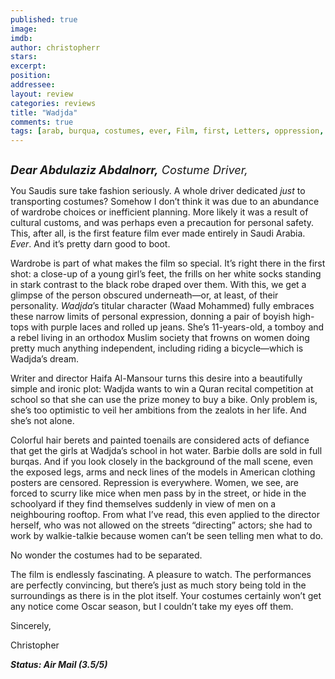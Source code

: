 ```yaml
---
published: true
image: 
imdb: 
author: christopherr 
stars: 
excerpt: 
position: 
addressee: 
layout: review
categories: reviews
title: "Wadjda"
comments: true
tags: [arab, burqua, costumes, ever, Film, first, Letters, oppression, Saudi, Saudi Arabia, Saudis, wardrobe, women]
---
```

<div><p><span class="full-image-block ssNonEditable"><span><a href="/letters/2013/11/5/wadjda.html"><img src="http://static.squarespace.com/static/5005f6bcc4aa41161b33e89e/5329cf1fe4b07c068ebf74de/5329cf1fe4b07c068ebf78f9/1383686639613/Wadjda.jpg" alt="" /></a></span></span></p>
<p><em style="font-size:130%;"><strong>Dear Abdulaziz Abdalnorr,</strong> Costume Driver,</em></p>
<p>You Saudis sure take fashion seriously. A whole driver dedicated <em>just</em> to transporting costumes? Somehow I don&rsquo;t think it was due to an abundance of wardrobe choices or inefficient planning. More likely it was a result of cultural customs, and was perhaps even a precaution for personal safety. This, after all, is the first feature film ever made entirely in Saudi Arabia. <em>Ever</em>. And it&#8217;s pretty darn good to boot.</p>
<p>Wardrobe is part of what makes the film so special. It&rsquo;s right there in the first shot: a close-up of a young girl&rsquo;s feet, the frills on her white socks standing in stark contrast to the black robe draped over them. With this, we get a glimpse of the person obscured underneath&mdash;or, at least, of their personality. <em>Wadjda</em>&rsquo;s titular character (Waad Mohammed) fully embraces these narrow limits of personal expression, donning a pair of boyish high-tops with purple laces and rolled up jeans. She&rsquo;s 11-years-old, a tomboy and a rebel living in an orthodox Muslim society that frowns on women doing pretty much anything independent, including riding a bicycle&mdash;which is Wadjda&rsquo;s dream.</p>
<p>Writer and director Haifa Al-Mansour turns this desire into a beautifully simple and ironic plot: Wadjda wants to win a Quran recital competition at school so that she can use the prize money to buy a bike. Only problem is, she&rsquo;s too optimistic to veil her ambitions from the zealots in her life. And she&rsquo;s not alone.</p>
<p>Colorful hair berets and painted toenails are considered acts of defiance that get the girls at Wadjda&rsquo;s school in hot water. Barbie dolls are sold in full burqas. And if you look closely in the background of the mall scene, even the exposed legs, arms and neck lines of the models in American clothing posters are censored. Repression is everywhere. Women, we see, are forced to scurry like mice when men pass by in the street, or hide in the schoolyard if they find themselves suddenly in view of men on a neighbouring rooftop. From what I&rsquo;ve read, this even applied to the director herself, who was not allowed on the streets &ldquo;directing&rdquo; actors; she had to work by walkie-talkie because women can&rsquo;t be seen telling men what to do.&nbsp;</p>
<p>No wonder the costumes had to be separated.</p>
<p>The film is endlessly fascinating. A pleasure to watch. The performances are perfectly convincing, but there&rsquo;s just as much story being told in the surroundings as there is in the plot itself. Your costumes certainly won&rsquo;t get any notice come Oscar season, but I couldn&rsquo;t take my eyes off them.</p>
<p>Sincerely,&nbsp;</p>
<p>Christopher</p>
<p><strong><em>Status: Air Mail (3.5/5)</em></strong></p></div>
